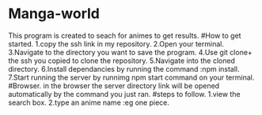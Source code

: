 # Manga-world
This program is created to seach for animes to get results.
#How to get started.
  1.copy the ssh link in my repository.
  2.Open your terminal.
  3.Navigate to the directory you want to save the program.
  4.Use git clone+ the ssh you copied to clone the repository.
  5.Navigate into the cloned directory.
  6.Install dependancies by running the command :npm install.
  7.Start running the server by runnimg npm start command on your terminal.
#Browser.
  in the browser the server directory link will be opened automatically by the command you just ran.
    #steps to follow.
      1.view the search box.
      2.type an anime name :eg one piece.
      
